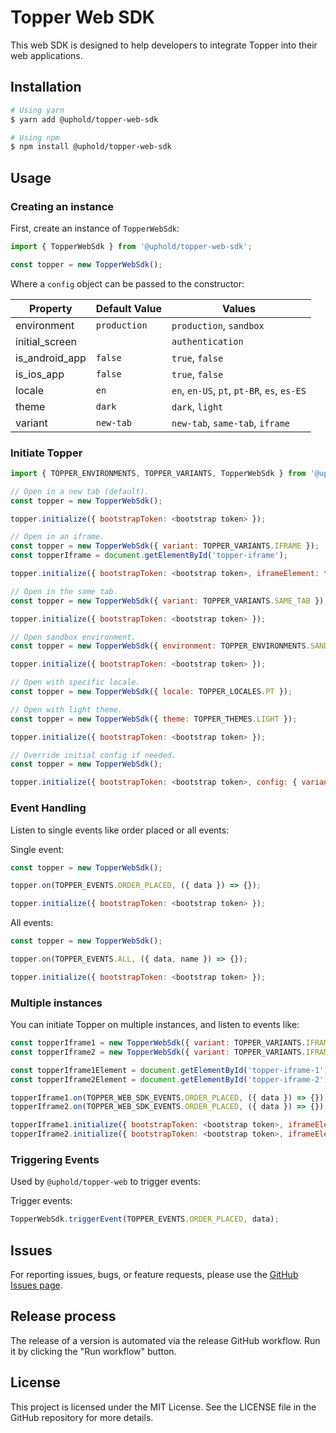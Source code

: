 # Topper Web SDK

This web SDK is designed to help developers to integrate Topper into their web applications.

## Installation

```bash
# Using yarn
$ yarn add @uphold/topper-web-sdk

# Using npm
$ npm install @uphold/topper-web-sdk
```

## Usage

### Creating an instance

First, create an instance of `TopperWebSdk`:

```javascript
import { TopperWebSdk } from '@uphold/topper-web-sdk';

const topper = new TopperWebSdk();
```

Where a `config` object can be passed to the constructor:

| Property       | Default Value | Values                                         |
| -------------- | ------------- | ---------------------------------------------- |
| environment    | `production`  | `production`, `sandbox`                        |
| initial_screen |               | `authentication`                               |
| is_android_app | `false`       | `true`, `false`                                |
| is_ios_app     | `false`       | `true`, `false`                                |
| locale         | `en`          | `en`, `en-US`, `pt`, `pt-BR`, `es`, `es-ES`    |
| theme          | `dark`        | `dark`, `light`                                |
| variant        | `new-tab`     | `new-tab`, `same-tab`, `iframe`                |

### Initiate Topper

```javascript
import { TOPPER_ENVIRONMENTS, TOPPER_VARIANTS, TopperWebSdk } from '@uphold/topper-web-sdk';

// Open in a new tab (default).
const topper = new TopperWebSdk();

topper.initialize({ bootstrapToken: <bootstrap token> });

// Open in an iframe.
const topper = new TopperWebSdk({ variant: TOPPER_VARIANTS.IFRAME });
const topperIframe = document.getElementById('topper-iframe');

topper.initialize({ bootstrapToken: <bootstrap token>, iframeElement: topperIframe });

// Open in the same tab.
const topper = new TopperWebSdk({ variant: TOPPER_VARIANTS.SAME_TAB });

topper.initialize({ bootstrapToken: <bootstrap token> });

// Open sandbox environment.
const topper = new TopperWebSdk({ environment: TOPPER_ENVIRONMENTS.SANDBOX });

topper.initialize({ bootstrapToken: <bootstrap token> });

// Open with specific locale.
const topper = new TopperWebSdk({ locale: TOPPER_LOCALES.PT });

// Open with light theme.
const topper = new TopperWebSdk({ theme: TOPPER_THEMES.LIGHT });

topper.initialize({ bootstrapToken: <bootstrap token> });

// Override initial config if needed.
const topper = new TopperWebSdk();

topper.initialize({ bootstrapToken: <bootstrap token>, config: { variant: TOPPER_VARIANTS.SAME_TAB } });
```

### Event Handling

Listen to single events like order placed or all events:

Single event:

```javascript
const topper = new TopperWebSdk();

topper.on(TOPPER_EVENTS.ORDER_PLACED, ({ data }) => {});

topper.initialize({ bootstrapToken: <bootstrap token> });
``` 

All events:

```javascript
const topper = new TopperWebSdk();

topper.on(TOPPER_EVENTS.ALL, ({ data, name }) => {});

topper.initialize({ bootstrapToken: <bootstrap token> });
``` 

### Multiple instances

You can initiate Topper on multiple instances, and listen to events like:

```javascript
const topperIframe1 = new TopperWebSdk({ variant: TOPPER_VARIANTS.IFRAME });
const topperIframe2 = new TopperWebSdk({ variant: TOPPER_VARIANTS.IFRAME });

const topperIframe1Element = document.getElementById('topper-iframe-1');
const topperIframe2Element = document.getElementById('topper-iframe-2');

topperIframe1.on(TOPPER_WEB_SDK_EVENTS.ORDER_PLACED, ({ data }) => {});
topperIframe2.on(TOPPER_WEB_SDK_EVENTS.ORDER_PLACED, ({ data }) => {});

topperIframe1.initialize({ bootstrapToken: <bootstrap token>, iframeElement: topperIframe1Element });
topperIframe2.initialize({ bootstrapToken: <bootstrap token>, iframeElement: topperIframe2Element });
```

### Triggering Events

Used by `@uphold/topper-web` to trigger events:

Trigger events:

```javascript
TopperWebSdk.triggerEvent(TOPPER_EVENTS.ORDER_PLACED, data);
```

## Issues

For reporting issues, bugs, or feature requests, please use the [GitHub Issues page](https://github.com/uphold/topper-web-sdk/issues).

## Release process

The release of a version is automated via the release GitHub workflow. Run it by clicking the "Run workflow" button.

## License

This project is licensed under the MIT License. See the LICENSE file in the GitHub repository for more details.
